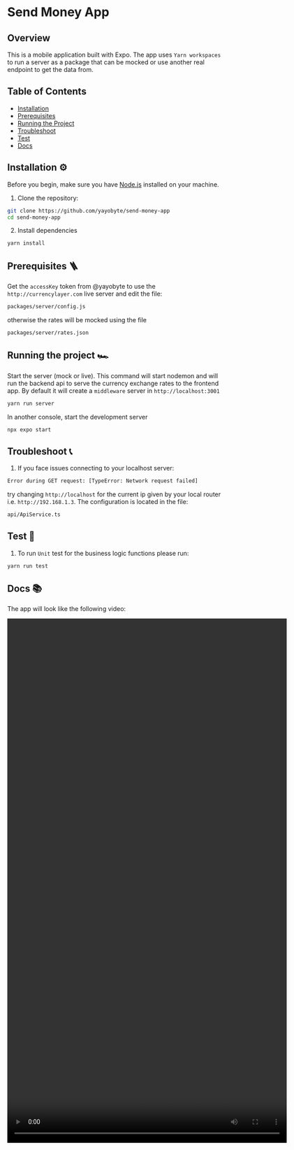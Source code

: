 # Send Money App

## Overview

This is a mobile application built with Expo. The app uses `Yarn workspaces` to run a server as a package that can be mocked or use another real endpoint to get the data from.

## Table of Contents

- [Installation](#installation)
- [Prerequisites](#prerequisites)
- [Running the Project](#running-the-project)
- [Troubleshoot](#troubleshoot)
- [Test](#test)
- [Docs](#docs)

## Installation ⚙️

Before you begin, make sure you have [Node.js](https://nodejs.org/) installed on your machine.

1. Clone the repository:

```bash
git clone https://github.com/yayobyte/send-money-app
cd send-money-app
```

2. Install dependencies

```bash
yarn install
```

## Prerequisites 🪜
Get the `accessKey` token from @yayobyte to use the `http://currencylayer.com` live server and edit the file:
```bash
packages/server/config.js
```
otherwise the rates will be mocked using the file
```bash
packages/server/rates.json
```

## Running the project 🏎️
Start the server (mock or live). This command will start nodemon and will run the backend api to serve the currency exchange rates to the frontend app. By default it will create a `middleware` server in `http://localhost:3001`
```bash
yarn run server
```

In another console, start the development server
```bash
npx expo start 
```

## Troubleshoot 📞
1. If you face issues connecting to your localhost server:
```bash
Error during GET request: [TypeError: Network request failed]
```
try changing `http://localhost` for the current ip given by your local router i.e. `http://192.168.1.3`. The configuration is located in the file:
```bash
api/ApiService.ts
```

## Test 🎯
1. To run `Unit` test for the business logic functions please run:
```bash
yarn run test
```

## Docs 📚

The app will look like the following video:
<p align="center">
    <video width="640" height="1200" controls>
        <source src="https://raw.githubusercontent.com/yayobyte/send-money-app/main/docs/ios_simulator_iphone_14.mov" type="video/mp4">
        Your browser does not support the video tag.
    </video>
</p>
